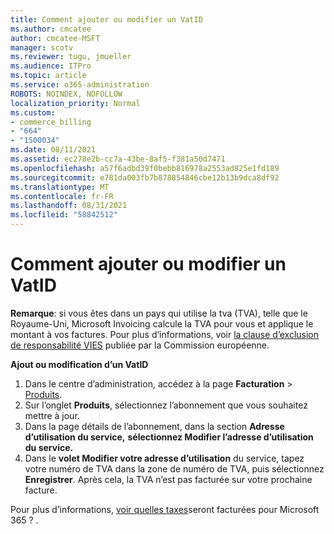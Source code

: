 ```yaml
---
title: Comment ajouter ou modifier un VatID
ms.author: cmcatee
author: cmcatee-MSFT
manager: scotv
ms.reviewer: tugu, jmueller
ms.audience: ITPro
ms.topic: article
ms.service: o365-administration
ROBOTS: NOINDEX, NOFOLLOW
localization_priority: Normal
ms.custom:
- commerce_billing
- "664"
- "1500034"
ms.date: 08/11/2021
ms.assetid: ec278e2b-cc7a-43be-8af5-f381a50d7471
ms.openlocfilehash: a57f6adbd39f0bebb816978a2553ad825e1fd189
ms.sourcegitcommit: e781da003fb7b878854846cbe12b13b9dca8df92
ms.translationtype: MT
ms.contentlocale: fr-FR
ms.lasthandoff: 08/31/2021
ms.locfileid: "58842512"
---
```

# <a name="how-to-add-or-edit-a-vatid"></a>Comment ajouter ou modifier un VatID

**Remarque**: si vous êtes dans un pays qui utilise la tva (TVA), telle que le Royaume-Uni, Microsoft Invoicing calcule la TVA pour vous et applique le montant à vos factures. Pour plus d’informations, voir [la clause d’exclusion de responsabilité VIES](https://go.microsoft.com/fwlink/p/?LinkID=841741) publiée par la Commission européenne.

**Ajout ou modification d’un VatID**

1. Dans le centre d’administration, accédez à la page **Facturation** \> [Produits](https://go.microsoft.com/fwlink/p/?linkid=842054).
2. Sur l’onglet **Produits**, sélectionnez l’abonnement que vous souhaitez mettre à jour.
3. Dans la page détails de l’abonnement, dans la section **Adresse d’utilisation du service,** **sélectionnez Modifier l’adresse d’utilisation du service.**
4. Dans le **volet Modifier votre adresse d’utilisation** du  service, tapez votre numéro de TVA dans la zone de numéro de TVA, puis sélectionnez **Enregistrer**. Après cela, la TVA n’est pas facturée sur votre prochaine facture.

Pour plus d’informations, [voir quelles taxes](https://docs.microsoft.com/microsoft-365/commerce/billing-and-payments/tax-information#what-tax-will-i-be-charged)seront facturées pour Microsoft 365 ? .